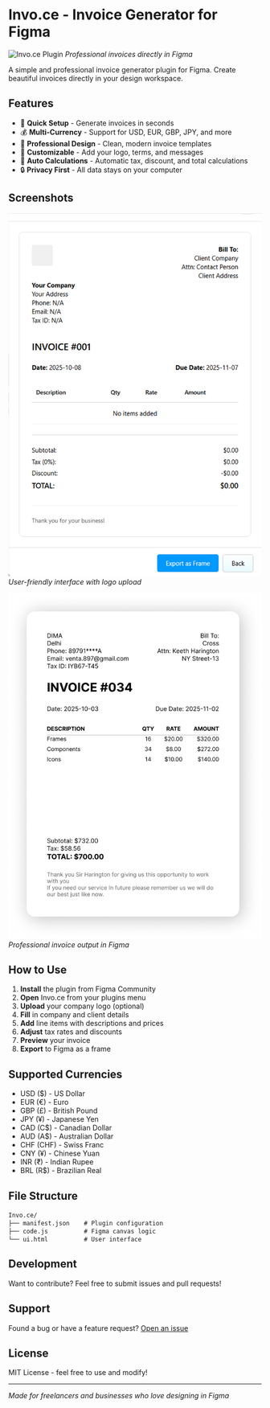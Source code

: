 # Invo.ce - Invoice Generator for Figma

![Invo.ce Plugin](https://www.figma.com/community/plugin/1556249669292238318/invo-ce)
*Professional invoices directly in Figma*

A simple and professional invoice generator plugin for Figma. Create beautiful invoices directly in your design workspace.

## Features

- 🚀 **Quick Setup** - Generate invoices in seconds
- 💰 **Multi-Currency** - Support for USD, EUR, GBP, JPY, and more
- 🎨 **Professional Design** - Clean, modern invoice templates
- 📝 **Customizable** - Add your logo, terms, and messages
- 🔢 **Auto Calculations** - Automatic tax, discount, and total calculations
- 🔒 **Privacy First** - All data stays on your computer

## Screenshots

![Plugin Interface](asset/preview.png)
*User-friendly interface with logo upload*

![Invoice Preview](asset/Invoice-034.png)
*Professional invoice output in Figma*

## How to Use

1. **Install** the plugin from Figma Community
2. **Open** Invo.ce from your plugins menu
3. **Upload** your company logo (optional)
4. **Fill** in company and client details
5. **Add** line items with descriptions and prices
6. **Adjust** tax rates and discounts
7. **Preview** your invoice
8. **Export** to Figma as a frame

## Supported Currencies

- USD ($) - US Dollar
- EUR (€) - Euro
- GBP (£) - British Pound
- JPY (¥) - Japanese Yen
- CAD (C$) - Canadian Dollar
- AUD (A$) - Australian Dollar
- CHF (CHF) - Swiss Franc
- CNY (¥) - Chinese Yuan
- INR (₹) - Indian Rupee
- BRL (R$) - Brazilian Real

## File Structure

```
Invo.ce/
├── manifest.json    # Plugin configuration
├── code.js          # Figma canvas logic
└── ui.html          # User interface
```

## Development

Want to contribute? Feel free to submit issues and pull requests!

## Support

Found a bug or have a feature request? [Open an issue](https://github.com/vaibhav2067/Invo.ce/issues)

## License

MIT License - feel free to use and modify!

---

*Made for freelancers and businesses who love designing in Figma*